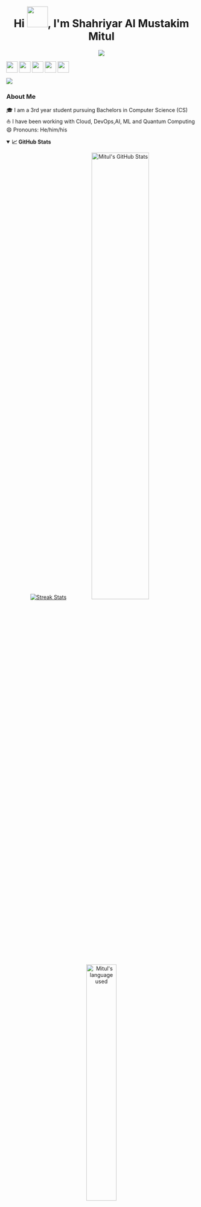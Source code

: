 
<!-- Updating my readme for GitHub-->

<h1 align="center">Hi <img src="https://github.com/mitul3737/mitul3737/blob/main/Wave.gif" height="55px" width="55px">, I'm Shahriyar Al Mustakim Mitul</h1>

<!-- Typing SVG by DenverCoder1 - https://github.com/DenverCoder1/readme-typing-svg -->
<p align="center">
<!--   <a href="https://github.com/DenverCoder1/readme-typing-svg"> -->
    <img src="https://readme-typing-svg.herokuapp.com?color=E22FE4&width=380&height=45&lines=Working+on;Quantum-Computing+and+AI-ML;Cloud-Computing+and+DevOps;Multi+Community+Lead;Empowering+Others;Nice+To+Meet+You+...&center=true"></a>

</p>




<p align="left">
<a href="https://twitter.com/mitul_shahriyar" target="blank"><img align="center" src="https://github.com/mitul3737/mitul3737/blob/main/socials/twitter.png" title = "Twitter" alt="" height="30" /></a>
<a href="https://www.linkedin.com/in/mitul-shahriyar/" target="blank"><img align="center" src="https://github.com/mishmanners/MishManners/blob/master/socials/transparent-Linkedin-logo-icon.png" alt="" height="30" /></a>
<a href="https://www.instagram.com/mitulshahriyar/" target="blank"><img align="center" src="https://github.com/mitul3737/mitul3737/blob/main/socials/instagram.png" alt="" height="30" /></a>
<a href= "https://youtube.com/@mitul_shahriyar" target="blank"><img align="center" src="https://github.com/mitul3737/mitul3737/blob/main/socials/YouTube.png" alt="" height="30" /></a>
<a href="https://dev.to/mitul3737" target="blank"><img align="center" src="https://github.com/mitul3737/mitul3737/blob/main/socials/Devto.png" alt="" height="30" /></a>
</p>

 
![](https://visitor-badge.glitch.me/badge?page_id=mitul3737.mitul3737)
<br />

<!--For adding Gif
<p><img align="right" alt="GIF" src="https://github.com/mitul3737/mitul3737/blob/main/github%20readme.gif" width="500" height="350" /></p>-->



### About Me 
🎓 I am a 3rd year student pursuing Bachelors in Computer Science (CS) </br>
⛵ I have been working with Cloud, DevOps,AI, ML and Quantum Computing </br>
😄 Pronouns: He/him/his</br>




<details open="">
  <summary><b>📈 GitHub Stats</b></summary>
  <p align="center">
    <a href="https://github.com/mitul3737/mitul3737"><img alt="Streak Stats" src="https://github-readme-streak-stats.herokuapp.com/?user=mitul3737&theme=highcontrast"/></a>
    <a href="https://github.com/mitul3737/mitul3737"><img alt="Mitul's GitHub Stats" src="https://github-readme-stats.vercel.app/api?username=mitul3737&show_icons=true&theme=merko" width=55%/></a>
    <a href="https://github.com/mitul3737/mitul3737"><img alt="Mitul's language used" src="https://github-readme-stats.vercel.app/api/top-langs/?username=mitul3737&layout=compact&langs_count=8&theme=gruvbox" width=40%/></a>
  
</details>


  
 <!--Adding private contributions count to total commits count
![Anurag's GitHub stats](https://github-readme-stats.vercel.app/api?username=mitul3737&count_private=true)-->
<!--
![Anurag's GitHub stats](https://github-readme-stats.vercel.app/api?username=anuraghazra&hide=contribs,prs)-->
<!--Showing icons
![Anurag's GitHub stats](https://github-readme-stats.vercel.app/api?username=anuraghazra&show_icons=true)-->
<!--theme colour change  
![Anurag's GitHub stats](https://github-readme-stats.vercel.app/api?username=mitul3737&show_icons=true&theme=merko/dark/ radical/ merko/ gruvbox/ tokyonight/ onedark/ cobalt/ synthwave/highcontrast/ dracula)-->



### Blogs posts & YouTube Videos:
<!-- BLOG-POST-LIST:START -->
- [Connect Azure Virtual Networks with VNet Peering Part 1](https://www.youtube.com/watch?v=TmLWoyfu7VQ)
- [Deploying And Monitoring Azure App Service Web Apps &lpar;Part 3&rpar;](https://www.youtube.com/watch?v=Bh0MZ93-VHk)
- [Deploying And Monitoring Azure App Service Web Apps Part 2](https://www.youtube.com/watch?v=mloa-kWLTHo)
- [Deploying And Monitoring Azure App Service Web Apps Part 1](https://www.youtube.com/watch?v=xGkDQ4nrKd8)
- [Connect Azure Virtual Networks with VNet Peering Part 2](https://www.youtube.com/watch?v=SKzFID4V89g)
- [Season of AI - Getting started with Azure AI Studio](https://www.youtube.com/watch?v=n9-gSBCn65A)
- [Transform Your AI Strategy with Google Gemma by Jay Thakkar](https://www.youtube.com/watch?v=j4vcW6fsFCQ)
- [KuberTENes Birthday Bash Bangladesh](https://www.youtube.com/watch?v=xEtbmO4Oby4)
- [Placement Groups - AWS Mania](https://www.youtube.com/watch?v=rduGiBBkXp8)
- [Clone Remote repository](https://www.youtube.com/watch?v=GYP8ML3dU0Y)
<!-- BLOG-POST-LIST:END -->

